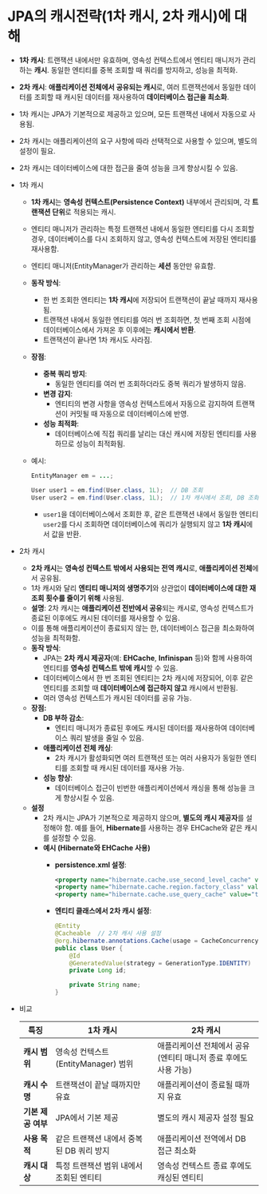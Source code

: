 # JPA의 캐시전략(1차 캐시, 2차 캐시)에 대해

- **1차 캐시**: 트랜잭션 내에서만 유효하며, 영속성 컨텍스트에서 엔티티 매니저가 관리하는 **캐시**. 동일한 엔티티를 중복 조회할 때 쿼리를 방지하고, 성능을 최적화.
- **2차 캐시**: **애플리케이션 전체에서 공유되는 캐시**로, 여러 트랜잭션에서 동일한 데이터를 조회할 때 캐시된 데이터를 재사용하여 **데이터베이스 접근을 최소화**.
- 1차 캐시는 JPA가 기본적으로 제공하고 있으며, 모든 트랜잭션 내에서 자동으로 사용됨.
- 2차 캐시는 애플리케이션의 요구 사항에 따라 선택적으로 사용할 수 있으며, 별도의 설정이 필요.
- 2차 캐시는 데이터베이스에 대한 접근을 줄여 성능을 크게 향상시킬 수 있음.
- 1차 캐시
    - **1차 캐시**는 **영속성 컨텍스트(Persistence Context)** 내부에서 관리되며, 각 **트랜잭션 단위**로 적용되는 캐시.
    - 엔티티 매니저가 관리하는 특정 트랜잭션 내에서 동일한 엔티티를 다시 조회할 경우, 데이터베이스를 다시 조회하지 않고, 영속성 컨텍스트에 저장된 엔티티를 재사용함.
    - 엔티티 매니저(EntityManager가 관리하는 **세션** 동안만 유효함.
    - **동작 방식**:
        - 한 번 조회한 엔티티는 **1차 캐시**에 저장되어 트랜잭션이 끝날 때까지 재사용됨.
        - 트랜잭션 내에서 동일한 엔티티를 여러 번 조회하면, 첫 번째 조회 시점에 데이터베이스에서 가져온 후 이후에는 **캐시에서 반환**.
        - 트랜잭션이 끝나면 1차 캐시도 사라짐.
    - **장점**:
        - **중복 쿼리 방지**:
            - 동일한 엔티티를 여러 번 조회하더라도 중복 쿼리가 발생하지 않음.
        - **변경 감지**:
            - 엔티티의 변경 사항을 영속성 컨텍스트에서 자동으로 감지하여 트랜잭션이 커밋될 때 자동으로 데이터베이스에 반영.
        - **성능 최적화**:
            - 데이터베이스에 직접 쿼리를 날리는 대신 캐시에 저장된 엔티티를 사용하므로 성능이 최적화됨.
    - 예시:

        ```java
        EntityManager em = ...;
        
        User user1 = em.find(User.class, 1L);  // DB 조회
        User user2 = em.find(User.class, 1L);  // 1차 캐시에서 조회, DB 조회 안 함
        ```

        - `user1`을 데이터베이스에서 조회한 후, 같은 트랜잭션 내에서 동일한 엔티티 `user2`를 다시 조회하면 데이터베이스에 쿼리가 실행되지 않고 **1차 캐시**에서 값을 반환.
- 2차 캐시
    - **2차 캐시**는 **영속성 컨텍스트 밖에서 사용되는 전역 캐시**로, **애플리케이션 전체**에서 공유됨.
    - 1차 캐시와 달리 **엔티티 매니저의 생명주기**와 상관없이 **데이터베이스에 대한 재조회 횟수를 줄이기 위해** 사용됨.
    - **설명**: 2차 캐시는 **애플리케이션 전반에서 공유**되는 캐시로, 영속성 컨텍스트가 종료된 이후에도 캐시된 데이터를 재사용할 수 있음.
    - 이를 통해 애플리케이션이 종료되지 않는 한, 데이터베이스 접근을 최소화하여 성능을 최적화함.
    - **동작 방식**:
        - JPA는 **2차 캐시 제공자**(예: **EHCache**, **Infinispan** 등)와 함께 사용하여 엔티티를 **영속성 컨텍스트 밖에 캐시**할 수 있음.
        - 데이터베이스에서 한 번 조회된 엔티티는 2차 캐시에 저장되어, 이후 같은 엔티티를 조회할 때 **데이터베이스에 접근하지 않고** 캐시에서 반환됨.
        - 여러 영속성 컨텍스트가 캐시된 데이터를 공유 가능.
    - **장점:**
        - **DB 부하 감소**:
            - 엔티티 매니저가 종료된 후에도 캐시된 데이터를 재사용하여 데이터베이스 쿼리 발생을 줄일 수 있음.
        - **애플리케이션 전체 캐싱**:
            - 2차 캐시가 활성화되면 여러 트랜잭션 또는 여러 사용자가 동일한 엔티티를 조회할 때 캐시된 데이터를 재사용 가능.
        - **성능 향상**:
            - 데이터베이스 접근이 빈번한 애플리케이션에서 캐싱을 통해 성능을 크게 향상시킬 수 있음.
    - **설정**
        - 2차 캐시는 JPA가 기본적으로 제공하지 않으며, **별도의 캐시 제공자**를 설정해야 함. 예를 들어, **Hibernate**를 사용하는 경우 EHCache와 같은 캐시를 설정할 수 있음.
        - **예시 (Hibernate와 EHCache 사용)**
            - **persistence.xml 설정**:

                ```xml
                <property name="hibernate.cache.use_second_level_cache" value="true"/>
                <property name="hibernate.cache.region.factory_class" value="org.hibernate.cache.ehcache.EhCacheRegionFactory"/>
                <property name="hibernate.cache.use_query_cache" value="true"/>
                ```

            - **엔티티 클래스에서 2차 캐시 설정**:

                ```java
                @Entity
                @Cacheable  // 2차 캐시 사용 설정
                @org.hibernate.annotations.Cache(usage = CacheConcurrencyStrategy.READ_WRITE)
                public class User {
                    @Id
                    @GeneratedValue(strategy = GenerationType.IDENTITY)
                    private Long id;
                
                    private String name;
                }
                ```

- 비교

    | **특징** | **1차 캐시** | **2차 캐시** |
    | --- | --- | --- |
    | **캐시 범위** | 영속성 컨텍스트(EntityManager) 범위 | 애플리케이션 전체에서 공유 (엔티티 매니저 종료 후에도 사용 가능) |
    | **캐시 수명** | 트랜잭션이 끝날 때까지만 유효 | 애플리케이션이 종료될 때까지 유효 |
    | **기본 제공 여부** | JPA에서 기본 제공 | 별도의 캐시 제공자 설정 필요 |
    | **사용 목적** | 같은 트랜잭션 내에서 중복된 DB 쿼리 방지 | 애플리케이션 전역에서 DB 접근 최소화 |
    | **캐시 대상** | 특정 트랜잭션 범위 내에서 조회된 엔티티 | 영속성 컨텍스트 종료 후에도 캐싱된 엔티티 |